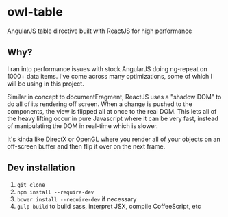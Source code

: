 owl-table
=========

AngularJS table directive built with ReactJS for high performance

## Why?

I ran into performance issues with stock AngularJS doing ng-repeat on 1000+ data items.  I've come across many optimizations, some of which I will be using in this project.

Similar in concept to documentFragment, ReactJS uses a "shadow DOM" to do all of its rendering off screen.  When a change is pushed to the components, the view is flipped all at once to the real DOM.  This lets all of the heavy lifting occur in pure Javascript where it can be very fast, instead of manipulating the DOM in real-time which is slower.

It's kinda like DirectX or OpenGL where you render all of your objects on an off-screen buffer and then flip it over on the next frame.

## Dev installation

1. `git clone`
2. `npm install --require-dev`
3. `bower install --require-dev` if necessary
4. `gulp build` to build sass, interpret JSX, compile CoffeeScript, etc
